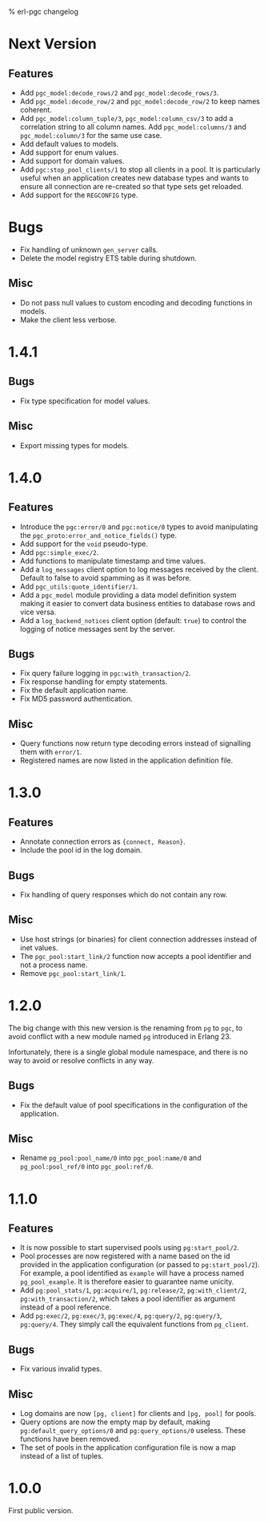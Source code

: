 % erl-pgc changelog

# Next Version
## Features
- Add `pgc_model:decode_rows/2` and `pgc_model:decode_rows/3`.
- Add `pgc_model:decode_row/2` and `pgc_model:decode_row/2` to keep names coherent.
- Add `pgc_model:column_tuple/3`, `pgc_model:column_csv/3` to add a
  correlation string to all column names. Add `pgc_model:columns/3` and
  `pgc_model:column/3` for the same use case.
- Add default values to models.
- Add support for enum values.
- Add support for domain values.
- Add `pgc:stop_pool_clients/1` to stop all clients in a pool. It is
  particularly useful when an application creates new database types and wants
  to ensure all connection are re-created so that type sets get reloaded.
- Add support for the `REGCONFIG` type.
# Bugs
- Fix handling of unknown `gen_server` calls.
- Delete the model registry ETS table during shutdown.
## Misc
- Do not pass null values to custom encoding and decoding functions in models.
- Make the client less verbose.

# 1.4.1
## Bugs
- Fix type specification for model values.
## Misc
- Export missing types for models.

# 1.4.0
## Features
- Introduce the `pgc:error/0` and `pgc:notice/0` types to avoid manipulating
  the `pgc_proto:error_and_notice_fields()` type.
- Add support for the `void` pseudo-type.
- Add `pgc:simple_exec/2`.
- Add functions to manipulate timestamp and time values.
- Add a `log_messages` client option to log messages received by the
  client. Default to false to avoid spamming as it was before.
- Add `pgc_utils:quote_identifier/1`.
- Add a `pgc_model` module providing a data model definition system making it
  easier to convert data business entities to database rows and vice versa.
- Add a `log_backend_notices` client option (default: `true`) to control the
  logging of notice messages sent by the server.
## Bugs
- Fix query failure logging in `pgc:with_transaction/2`.
- Fix response handling for empty statements.
- Fix the default application name.
- Fix MD5 password authentication.
## Misc
- Query functions now return type decoding errors instead of signalling them
  with `error/1`.
- Registered names are now listed in the application definition file.

# 1.3.0
## Features
- Annotate connection errors as `{connect, Reason}`.
- Include the pool id in the log domain.
## Bugs
- Fix handling of query responses which do not contain any row.
## Misc
- Use host strings (or binaries) for client connection addresses instead of
  inet values.
- The `pgc_pool:start_link/2` function now accepts a pool identifier and not a
  process name.
- Remove `pgc_pool:start_link/1`.

# 1.2.0
The big change with this new version is the renaming from `pg` to `pgc`, to
avoid conflict with a new module named `pg` introduced in Erlang 23.

Infortunately, there is a single global module namespace, and there is no way
to avoid or resolve conflicts in any way.

## Bugs
- Fix the default value of pool specifications in the configuration of the
  application.
## Misc
- Rename `pg_pool:pool_name/0` into `pgc_pool:name/0` and `pg_pool:pool_ref/0`
  into `pgc_pool:ref/0`.

# 1.1.0
## Features
- It is now possible to start supervised pools using `pg:start_pool/2`.
- Pool processes are now registered with a name based on the id provided in
  the application configuration (or passed to `pg:start_pool/2`). For example,
  a pool identified as `example` will have a process named `pg_pool_example`.
  It is therefore easier to guarantee name unicity.
- Add `pg:pool_stats/1`, `pg:acquire/1`, `pg:release/2`, `pg:with_client/2`,
  `pg:with_transaction/2`, which takes a pool identifier as argument instead
  of a pool reference.
- Add `pg:exec/2`, `pg:exec/3`, `pg:exec/4`, `pg:query/2`, `pg:query/3`,
  `pg:query/4`. They simply call the equivalent functions from `pg_client`.
## Bugs
- Fix various invalid types.
## Misc
- Log domains are now `[pg, client]` for clients and `[pg, pool]` for pools.
- Query options are now the empty map by default, making
  `pg:default_query_options/0` and `pg:query_options/0` useless. These
  functions have been removed.
- The set of pools in the application configuration file is now a map instead
  of a list of tuples.

# 1.0.0
First public version.
